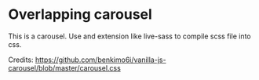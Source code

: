 # Overlapping carousel

This is a carousel. Use and extension like live-sass to compile scss file into css.

Credits: https://github.com/benkimo6i/vanilla-js-carousel/blob/master/carousel.css
